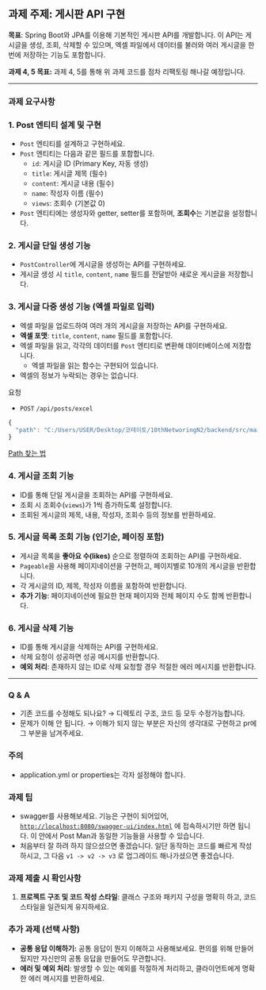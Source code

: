 ## 과제 주제: 게시판 API 구현

**목표**: Spring Boot와 JPA를 이용해 기본적인 게시판 API를 개발합니다. 이 API는 게시글을 생성, 조회, 삭제할 수 있으며, 엑셀 파일에서 데이터를 불러와 여러 게시글을 한번에 저장하는 기능도 포함합니다.

**과제 4, 5 목표:** 과제 4, 5를 통해 위 과제 코드를 점차 리팩토링 해나갈 예정입니다.

---

### 과제 요구사항

### 1. **Post 엔티티 설계 및 구현**

- `Post` 엔티티를 설계하고 구현하세요.
- `Post` 엔티티는 다음과 같은 필드를 포함합니다.
    - `id`: 게시글 ID (Primary Key, 자동 생성)
    - `title`: 게시글 제목 (필수)
    - `content`: 게시글 내용 (필수)
    - `name`: 작성자 이름 (필수)
    - `views`: 조회수 (기본값 0)
- `Post` 엔티티에는 생성자와 getter, setter를 포함하며, **조회수**는 기본값을 설정합니다.

### 2. **게시글 단일 생성 기능**

- `PostController`에 게시글을 생성하는 API를 구현하세요.
- 게시글 생성 시 `title`, `content`, `name` 필드를 전달받아 새로운 게시글을 저장합니다.

### 3. **게시글 다중 생성 기능 (엑셀 파일로 입력)**

- 엑셀 파일을 업로드하여 여러 개의 게시글을 저장하는 API를 구현하세요.
- **엑셀 포맷**: `title`, `content`, `name` 필드를 포함합니다.
- 엑셀 파일을 읽고, 각각의 데이터를 `Post` 엔티티로 변환해 데이터베이스에 저장합니다.
    - 엑셀 파일을 읽는 함수는 구현되어 있습니다.
- 엑셀의 정보가 누락되는 경우는 없습니다.

요청

- `POST` `/api/posts/excel`

```jsx
{
  "path": "C:/Users/USER/Desktop/코테이토/10thNetworingN2/backend/src/main/resources/static/excel/포스트_20만개.xlsx"
}
```

[Path 찾는 법](https://www.notion.so/Path-131a5a8f4ae080c482c0fd6854f53cfd?pvs=21)

### 4. **게시글 조회 기능**

- ID를 통해 단일 게시글을 조회하는 API를 구현하세요.
- 조회 시 조회수(`views`)가 1씩 증가하도록 설정합니다.
- 조회된 게시글의 제목, 내용, 작성자, 조회수 등의 정보를 반환하세요.

### 5. **게시글 목록 조회 기능 (인기순, 페이징 포함)**

- 게시글 목록을 **좋아요 수(likes)** 순으로 정렬하여 조회하는 API를 구현하세요.
- `Pageable`을 사용해 페이지네이션을 구현하고, 페이지별로 10개의 게시글을 반환합니다.
- 각 게시글의 ID, 제목, 작성자 이름을 포함하여 반환합니다.
- **추가 기능**: 페이지네이션에 필요한 현재 페이지와 전체 페이지 수도 함께 반환합니다.

### 6. **게시글 삭제 기능**

- ID를 통해 게시글을 삭제하는 API를 구현하세요.
- 삭제 요청이 성공하면 성공 메시지를 반환합니다.
- **예외 처리**: 존재하지 않는 ID로 삭제 요청할 경우 적절한 에러 메시지를 반환합니다.

---

### Q & A

- 기존 코드를 수정해도 되나요? → 디렉토리 구조, 코드 등 모두 수정가능합니다.
- 문제가 이해 안 됩니다. → 이해가 되지 않는 부분은 자신의 생각대로 구현하고 pr에 그 부분을 남겨주세요.

### 주의

- application.yml or properties는 각자 설정해야 합니다.

### 과제 팁

- swagger를 사용해보세요. 기능은 구현이 되어있어, [`http://localhost:8080/swagger-ui/index.html`](http://localhost:8080/swagger-ui/index.html) 에 접속하시기만 하면 됩니다. 이 안에서 Post Man과 동일한 기능들을 사용할 수 있습니다.
- 처음부터 잘 하려 하지 않으셨으면 좋겠습니다. 일단 동작하는 코드를 빠르게 작성하시고, 그 다음 `v1 -> v2 -> v3` 로 업그레이드 해나가셨으면 좋겠습니다.

### 과제 제출 시 확인사항

1. **프로젝트 구조 및 코드 작성 스타일**: 클래스 구조와 패키지 구성을 명확히 하고, 코드 스타일을 일관되게 유지하세요.

### 추가 과제 (선택 사항)

- **공통 응답 이해하기:** 공통 응답이 뭔지 이해하고 사용해보세요. 편의를 위해 만들어뒀지만 자신만의 공통 응답을 만들어도 무관합니다.
- **에러 및 예외 처리**: 발생할 수 있는 예외를 적절하게 처리하고, 클라이언트에게 명확한 에러 메시지를 반환하세요.
